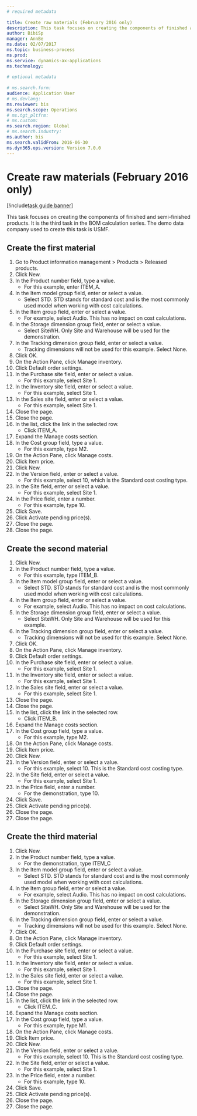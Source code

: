 ```yaml
--- 
# required metadata 
 
title: Create raw materials (February 2016 only)
description: This task focuses on creating the components of finished and semi-finished products. 
author: BibiSp
manager: AnnBe 
ms.date: 02/07/2017
ms.topic: business-process 
ms.prod:  
ms.service: dynamics-ax-applications 
ms.technology:  
 
# optional metadata 
 
# ms.search.form:   
audience: Application User 
# ms.devlang:  
ms.reviewer: bis
ms.search.scope: Operations 
# ms.tgt_pltfrm:  
# ms.custom:  
ms.search.region: Global
# ms.search.industry: 
ms.author: bis
ms.search.validFrom: 2016-06-30 
ms.dyn365.ops.version: Version 7.0.0 
---
```

# Create raw materials (February 2016 only)

[!include[task guide banner](../../includes/task-guide-banner.md)]

This task focuses on creating the components of finished and semi-finished products. It is the third task in the BOM calculation series. The demo data company used to create this task is USMF.


## Create the first material
1. Go to Product information management > Products > Released products.
2. Click New.
3. In the Product number field, type a value.
    * For this example, enter ITEM_A.  
4. In the Item model group field, enter or select a value.
    * Select STD. STD stands for standard cost and is the most commonly used model when working with cost calculations.  
5. In the Item group field, enter or select a value.
    * For example, select Audio. This has no impact on cost calculations.  
6. In the Storage dimension group field, enter or select a value.
    * Select SiteWH. Only Site and Warehouse will be used for the demonstration.  
7. In the Tracking dimension group field, enter or select a value.
    * Tracking dimensions will not be used for this example. Select None.  
8. Click OK.
9. On the Action Pane, click Manage inventory.
10. Click Default order settings.
11. In the Purchase site field, enter or select a value.
    * For this example, select Site 1.  
12. In the Inventory site field, enter or select a value.
    * For this example, select Site 1.  
13. In the Sales site field, enter or select a value.
    * For this example, select Site 1.  
14. Close the page.
15. Close the page.
16. In the list, click the link in the selected row.
    * Click ITEM_A.  
17. Expand the Manage costs section.
18. In the Cost group field, type a value.
    * For this example, type M2.  
19. On the Action Pane, click Manage costs.
20. Click Item price.
21. Click New.
22. In the Version field, enter or select a value.
    * For this example, select 10, which is the Standard cost costing type.  
23. In the Site field, enter or select a value.
    * For this example, select Site 1.  
24. In the Price field, enter a number.
    * For this example, type 10.  
25. Click Save.
26. Click Activate pending price(s).
27. Close the page.
28. Close the page.

## Create the second material
1. Click New.
2. In the Product number field, type a value.
    * For this example, type ITEM_B.  
3. In the Item model group field, enter or select a value.
    * Select STD. STD stands for standard cost and is the most commonly used model when working with cost calculations.  
4. In the Item group field, enter or select a value.
    * For example, select Audio. This has no impact on cost calculations.  
5. In the Storage dimension group field, enter or select a value.
    * Select SiteWH. Only Site and Warehouse will be used for this example.  
6. In the Tracking dimension group field, enter or select a value.
    * Tracking dimensions will not be used for this example. Select None.  
7. Click OK.
8. On the Action Pane, click Manage inventory.
9. Click Default order settings.
10. In the Purchase site field, enter or select a value.
    * For this example, select Site 1.  
11. In the Inventory site field, enter or select a value.
    * For this example, select Site 1.  
12. In the Sales site field, enter or select a value.
    * For this example, select Site 1.  
13. Close the page.
14. Close the page.
15. In the list, click the link in the selected row.
    * Click ITEM_B.  
16. Expand the Manage costs section.
17. In the Cost group field, type a value.
    * For this example, type M2.  
18. On the Action Pane, click Manage costs.
19. Click Item price.
20. Click New.
21. In the Version field, enter or select a value.
    * For this example, select 10. This is the Standard cost costing type.  
22. In the Site field, enter or select a value.
    * For this example, select Site 1.  
23. In the Price field, enter a number.
    * For the demonstration, type 10.  
24. Click Save.
25. Click Activate pending price(s).
26. Close the page.
27. Close the page.

## Create the third material
1. Click New.
2. In the Product number field, type a value.
    * For the demonstration, type ITEM_C  
3. In the Item model group field, enter or select a value.
    * Select STD. STD stands for standard cost and is the most commonly used model when working with cost calculations.  
4. In the Item group field, enter or select a value.
    * For example, select Audio. This has no impact on cost calculations.  
5. In the Storage dimension group field, enter or select a value.
    * Select SiteWH. Only Site and Warehouse will be used for the demonstration.  
6. In the Tracking dimension group field, enter or select a value.
    * Tracking dimensions will not be used for this example. Select None.  
7. Click OK.
8. On the Action Pane, click Manage inventory.
9. Click Default order settings.
10. In the Purchase site field, enter or select a value.
    * For this example, select Site 1.  
11. In the Inventory site field, enter or select a value.
    * For this example, select Site 1.  
12. In the Sales site field, enter or select a value.
    * For this example, select Site 1.  
13. Close the page.
14. Close the page.
15. In the list, click the link in the selected row.
    * Click ITEM_C.  
16. Expand the Manage costs section.
17. In the Cost group field, type a value.
    * For this example, type M1.  
18. On the Action Pane, click Manage costs.
19. Click Item price.
20. Click New.
21. In the Version field, enter or select a value.
    * For this example, select 10. This is the Standard cost costing type.  
22. In the Site field, enter or select a value.
    * For this example, select Site 1.  
23. In the Price field, enter a number.
    * For this example, type 10.  
24. Click Save.
25. Click Activate pending price(s).
26. Close the page.
27. Close the page.

